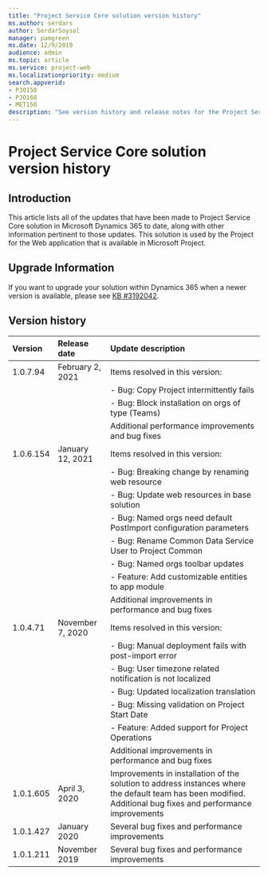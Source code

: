 ```yaml
---
title: "Project Service Core solution version history"
ms.author: serdars
author: SerdarSoysal
manager: pamgreen
ms.date: 12/9/2019
audience: admin
ms.topic: article
ms.service: project-web
ms.localizationpriority: medium
search.appverid:
- PJO150
- PJO160
- MET150
description: "See version history and release notes for the Project Service Core solution."
---
```


# Project Service Core solution version history
  
## Introduction

This article lists all of the updates that have been made to Project Service Core solution in Microsoft Dynamics 365 to date, along with other information pertinent to those updates. This solution is used by the Project for the Web application that is available in Microsoft Project.

## Upgrade Information

If you want to upgrade your solution within Dynamics 365 when a newer version is available, please see [KB #3192042](https://support.microsoft.com/help/3192042/how-to-upgrade-the-solutions-for-a-microsoft-dynamics-crm-portals-depl).

## Version history
  
|**Version**|**Release date**|**Update description**|
|:-----|:-----|:-----|
|1.0.7.94 | February 2, 2021 | Items resolved in this version:|
|  |  | - Bug: Copy Project intermittently fails |
|  |  | - Bug: Block installation on orgs of type (Teams) |
|  |  | Additional performance improvements and bug fixes |
|1.0.6.154 | January 12, 2021 |Items resolved in this version: |
|  |  | - Bug: Breaking change by renaming web resource |
|  |  | - Bug: Update web resources in base solution |
|  |  | - Bug: Named orgs need default PostImport configuration parameters |
|  |  | - Bug: Rename Common Data Service User to Project Common |
|  |  | - Bug: Named orgs toolbar updates |
|  |  | - Feature: Add customizable entities to app module |
|  |  | Additional improvements in performance and bug fixes |
|1.0.4.71  | November 7, 2020 | Items resolved in this version: |
|  |  | - Bug: Manual deployment fails with post-import error|
|  |  | - Bug: User timezone related notification is not localized |
|  |  | - Bug: Updated localization translation|
|  |  | - Bug: Missing validation on Project Start Date|
|  |  | - Feature: Added support for Project Operations|
|  |  | Additional improvements in performance and bug fixes |
|1.0.1.605 | April 3, 2020  |Improvements in installation of the solution to address instances where the default team has been modified. Additional bug fixes and performance improvements |
|1.0.1.427 | January 2020  |Several bug fixes and performance improvements  |
|1.0.1.211 | November 2019  |Several bug fixes and performance improvements  |
